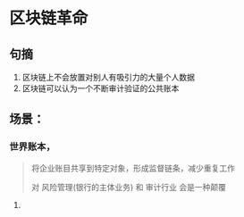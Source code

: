 # 区块链革命

## 句摘

1. 区块链上不会放置对别人有吸引力的大量个人数据
2. 区块链可以认为一个不断审计验证的公共账本

## 场景：

### 世界账本，

>  将企业账目共享到特定对象，形成监督链条，减少重复工作
>
> 对 风险管理(银行的主体业务)  和 审计行业  会是一种颠覆

1. 